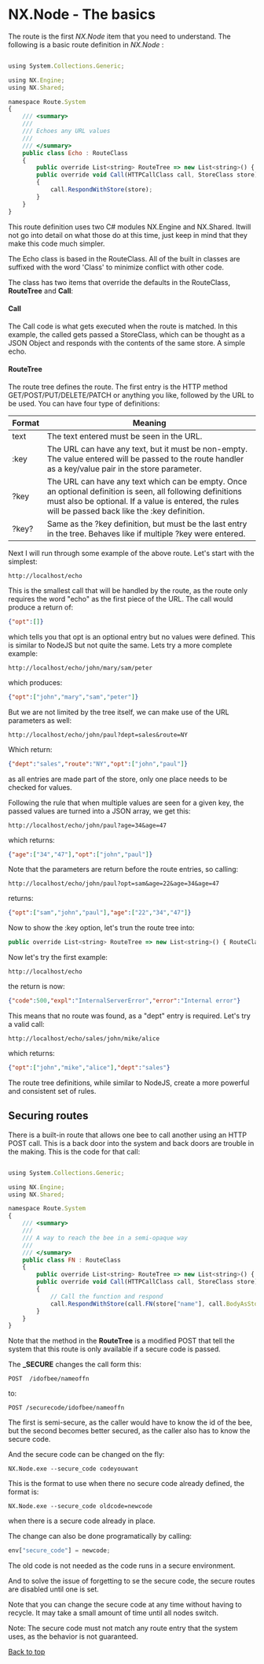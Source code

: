 # NX.Node - The basics

 The route is the first *NX.Node* item that you need to understand.  The following
 is a basic route definition in *NX.Node* :

```javascript

using System.Collections.Generic;

using NX.Engine;
using NX.Shared;

namespace Route.System
{
    /// <summary>
    ///
    /// Echoes any URL values
    ///
    /// </summary>
    public class Echo : RouteClass
    {
        public override List<string> RouteTree => new List<string>() { RouteClass.GET, "echo", "?opt?" };
        public override void Call(HTTPCallClass call, StoreClass store)
        {
            call.RespondWithStore(store);
        }
    }
}

```

This route definition uses two C# modules NX.Engine and NX.Shared.  Itwill not go
into detail on what those do at this time, just keep in mind that they make this
code much simpler.

The Echo class is based in the RouteClass.  All of the built in classes are suffixed
with the word 'Class' to  minimize conflict with other code.

The class has two items that override the defaults in the RouteClass, **RouteTree**
and **Call**:

#### Call

The Call code is what gets executed when the route is matched.  In this example, the
called gets passed a StoreClass, which can be thought as a JSON Object and responds
with the contents of the same store.  A simple echo.

#### RouteTree

The route tree defines the route.  The first entry is the HTTP method GET/POST/PUT/DELETE/PATCH
or anything you like, followed by the URL to be used.  You can have four type of
definitions:

Format|Meaning
------|-------
text|The text entered must be seen in the URL.
:key|The URL can have any text, but it must be non-empty.  The value entered will be passed to the route handler as a key/value pair in the store parameter.
?key|The URL can have any text which can be empty.  Once an optional definition is seen, all following definitions must also be optional.   If a value is entered, the rules will be passed back like the :key definition.
?key?|Same as the ?key definition, but must be the last entry in the tree.  Behaves like if multiple ?key were entered.

Next I will run through some example of the above route.  Let's start with the simplest:
```
http://localhost/echo
```
This is the smallest call that will be handled by the route, as the route only requires
the word "echo" as the first piece of the URL.  The call would produce a return of:
```JSON
{"opt":[]}
```
which tells you that opt is an optional entry but no values were defined.  This is
similar to NodeJS but not quite the same.  Lets try a more complete example:
```
http://localhost/echo/john/mary/sam/peter
```
which produces:
```JSON
{"opt":["john","mary","sam","peter"]}
```
But we are not limited by the tree itself, we can make use of the URL parameters
as well:
```
http://localhost/echo/john/paul?dept=sales&route=NY
```
Which return:
```JSON
{"dept":"sales","route":"NY","opt":["john","paul"]}
```
as all entries are made part of the store, only one place needs to be checked for values.

Following the rule that when multiple values are seen for a given key, the passed
values are turned into a JSON array, we get this:
```
http://localhost/echo/john/paul?age=34&age=47
```
which returns:
```JSON
{"age":["34","47"],"opt":["john","paul"]}
```
Note that the parameters are return before the route entries, so calling:
```
http://localhost/echo/john/paul?opt=sam&age=22&age=34&age=47
```
returns:
```JSON
{"opt":["sam","john","paul"],"age":["22","34","47"]}
```
Now to show the :key option, let's trun the route tree into:

```JavaScript
public override List<string> RouteTree => new List<string>() { RouteClass.GET, "echo", ":dept", "?opt?" };
```

Now let's try the first example:
```
http://localhost/echo
```
the return is now:
```JSON
{"code":500,"expl":"InternalServerError","error":"Internal error"}
```

This means that no route was found, as a "dept" entry is required.  Let's try a valid
call:
```
http://localhost/echo/sales/john/mike/alice
```
which returns:
```JSON
{"opt":["john","mike","alice"],"dept":"sales"}
```
The route tree definitions, while similar to NodeJS, create a more powerful and consistent
set of rules.

## Securing routes

There is a built-in route that allows one bee to call another using an HTTP POST call.
This is a back door into the system and back doors are trouble in the making.  This
is the code for that call:
```JavaScript

using System.Collections.Generic;

using NX.Engine;
using NX.Shared;

namespace Route.System
{
    /// <summary>
    ///
    /// A way to reach the bee in a semi-opaque way
    ///
    /// </summary>
    public class FN : RouteClass
    {
        public override List<string> RouteTree => new List<string>() { RouteClass.POST_SECURE, "{id}", ":name"};
        public override void Call(HTTPCallClass call, StoreClass store)
        {
            // Call the function and respond
            call.RespondWithStore(call.FN(store["name"], call.BodyAsStore));
        }
    }
}
```
Note that the method in the **RouteTree** is a modified POST that tell the system that
this route is only available if a secure code is passed.

The **_SECURE** changes the call form this:
```
POST  /idofbee/nameoffn
```
to:
```
POST /securecode/idofbee/nameoffn
```
The first is semi-secure, as the caller would have to know the id of the bee, but
the second becomes better secured, as the caller also has to know the secure code.

And the secure code can be changed on the fly:
```
NX.Node.exe --secure_code codeyouwant
```
This is the format to use when there no secure code already defined, the format is:
```
NX.Node.exe --secure_code oldcode=newcode
```
when there is a secure code already in place.

The change can also be done programatically by calling:
```JavaScript
env["secure_code"] = newcode;
```
The old code is not needed as the code runs in a secure environment.

And to solve the issue of forgetting to se the secure code, the secure routes are
disabled until one is set.

Note that you can change the secure code at any time without having to recycle.  It
may take a small amount of time until all nodes switch.

Note:  The secure code must not match any route entry that the system uses, as the
behavior is not guaranteed.

[Back to top](README.md)